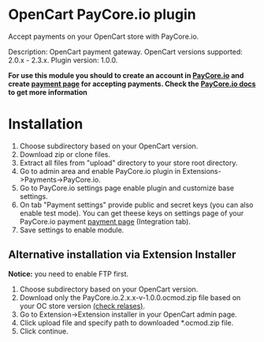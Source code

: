 # OpenCart PayCore.io plugin

Accept payments on your OpenCart store with PayCore.io.

Description: OpenCart payment gateway.
OpenCart versions supported: 2.0.x - 2.3.x.
Plugin version: 1.0.0.

**For use this module you should to create an account in [PayCore.io](https://dashboard.paycore.io) and create [payment page](https://dashboard.paycore.io/checkout/payment-pages) for accepting payments. Check the [PayCore.io docs](https://docs.paycore.io) to get more information**

# Installation
1. Choose subdirectory based on your OpenCart version.
2. Download zip or clone files.
3. Extract all files from "upload" directory to your store root directory.
4. Go to admin area and enable PayCore.io plugin in Extensions->Payments->PayCore.io.
5. Go to PayCore.io settings page enable plugin and customize base settings.
6. On tab "Payment settings" provide public and secret keys (you can also enable test mode). You can get theese keys on settings page of your PayCore.io payment [payment page](https://dashboard.paycore.io/checkout/payment-pages) (Integration tab).
7. Save settings to enable module.
## Alternative installation via Extension Installer
**Notice:** you need to enable FTP first.
1. Choose subdirectory based on your OpenCart version.
2. Download only the PayCore.io.2.x.x-v-1.0.0.ocmod.zip file based on your OC store version [(check relases)](https://github.com/paycoreio/opencart/releases).
3. Go to Extension->Extension installer in your OpenCart admin page.
4. Click upload file and specify path to downloaded \*.ocmod.zip file.
5. Click continue.

